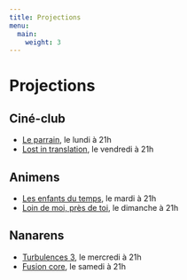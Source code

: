 ```yaml
---
title: Projections
menu:
  main:
    weight: 3
---
```


# Projections

## Ciné-club

  - [Le parrain](cine-club/le-parrain), le lundi à 21h
  - [Lost in translation](cine-club/lost-in-translation), le
    vendredi à 21h

## Animens

  - [Les enfants du temps](animens/les-enfants-du-temps), le mardi à
    21h
  - [Loin de moi, près de toi](animens/loin-de-moi-pres-de-toi), le
    dimanche à 21h

## Nanarens

  - [Turbulences 3](nanarens/turbulences-3), le mercredi à 21h
  - [Fusion core](nanarens/fusion-core), le samedi à 21h
